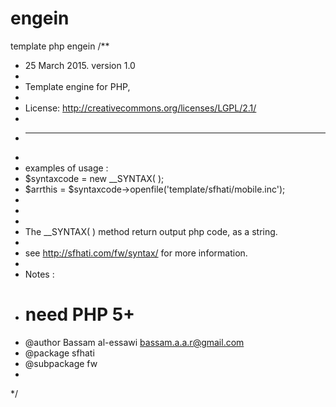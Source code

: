 # engein
template php engein
/**
 * 25 March 2015. version 1.0
 * 
 * Template engine for PHP,
 * 
 * License: http://creativecommons.org/licenses/LGPL/2.1/
 * 
 * ----------------------------------------------------------------------
 * 
 * examples of usage :
 *   $syntaxcode = new __SYNTAX( );
 *   $arrthis = $syntaxcode->openfile('template/sfhati/mobile.inc');
 * 
 * 
 * 
 * The __SYNTAX( ) method return output php code, as a string.
 * 
 * see http://sfhati.com/fw/syntax/ for more information.
 * 
 * Notes :
 * # need PHP 5+
 * @author Bassam al-essawi <bassam.a.a.r@gmail.com>
 * @package sfhati
 * @subpackage fw
 * 
 */
